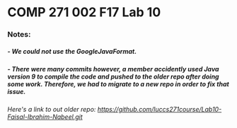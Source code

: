 # COMP 271 002 F17 Lab 10

### Notes:
##### - We could not use the GoogleJavaFormat.
##### - There were many commits however, a member accidently used Java version 9 to compile the code and pushed to the older repo after doing some work. Therefore, we had to migrate to a new repo in order to fix that issue.
###### Here's a link to out older repo: https://github.com/luccs271course/Lab10-Faisal-Ibrahim-Nabeel.git